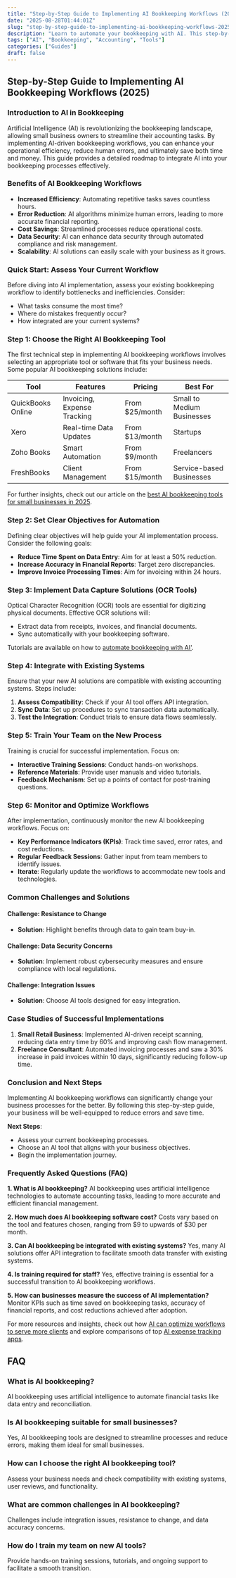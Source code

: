 ```yaml
---
title: "Step-by-Step Guide to Implementing AI Bookkeeping Workflows (2025)"
date: "2025-08-28T01:44:01Z"
slug: "step-by-step-guide-to-implementing-ai-bookkeeping-workflows-2025"
description: "Learn to automate your bookkeeping with AI. This step-by-step guide simplifies implementation for small business owners in 2025."
tags: ["AI", "Bookkeeping", "Accounting", "Tools"]
categories: ["Guides"]
draft: false
---
```


## Step-by-Step Guide to Implementing AI Bookkeeping Workflows (2025)

### Introduction to AI in Bookkeeping

Artificial Intelligence (AI) is revolutionizing the bookkeeping landscape, allowing small business owners to streamline their accounting tasks. By implementing AI-driven bookkeeping workflows, you can enhance your operational efficiency, reduce human errors, and ultimately save both time and money. This guide provides a detailed roadmap to integrate AI into your bookkeeping processes effectively.

### Benefits of AI Bookkeeping Workflows

- **Increased Efficiency**: Automating repetitive tasks saves countless hours.
- **Error Reduction**: AI algorithms minimize human errors, leading to more accurate financial reporting.
- **Cost Savings**: Streamlined processes reduce operational costs.
- **Data Security**: AI can enhance data security through automated compliance and risk management.
- **Scalability**: AI solutions can easily scale with your business as it grows.

### Quick Start: Assess Your Current Workflow

Before diving into AI implementation, assess your existing bookkeeping workflow to identify bottlenecks and inefficiencies. Consider:

- What tasks consume the most time?
- Where do mistakes frequently occur?
- How integrated are your current systems?

### Step 1: Choose the Right AI Bookkeeping Tool

The first technical step in implementing AI bookkeeping workflows involves selecting an appropriate tool or software that fits your business needs. Some popular AI bookkeeping solutions include:

| **Tool**              | **Features**                  | **Pricing**        | **Best For**                  |
|-----------------------|-------------------------------|--------------------|-------------------------------|
| QuickBooks Online      | Invoicing, Expense Tracking   | From $25/month      | Small to Medium Businesses    |
| Xero                   | Real-time Data Updates        | From $13/month      | Startups                       |
| Zoho Books             | Smart Automation              | From $9/month       | Freelancers                    |
| FreshBooks             | Client Management             | From $15/month      | Service-based Businesses       |

For further insights, check out our article on the [best AI bookkeeping tools for small businesses in 2025](/posts/best-ai-bookkeeping-tools-for-small-businesses-2025/).

### Step 2: Set Clear Objectives for Automation

Defining clear objectives will help guide your AI implementation process. Consider the following goals:

- **Reduce Time Spent on Data Entry**: Aim for at least a 50% reduction.
- **Increase Accuracy in Financial Reports**: Target zero discrepancies.
- **Improve Invoice Processing Times**: Aim for invoicing within 24 hours.

### Step 3: Implement Data Capture Solutions (OCR Tools)

Optical Character Recognition (OCR) tools are essential for digitizing physical documents. Effective OCR solutions will:

- Extract data from receipts, invoices, and financial documents.
- Sync automatically with your bookkeeping software.

Tutorials are available on how to [automate bookkeeping with AI'](/posts/how-to-automate-bookkeeping-with-ai-quickbooks-receipt-ocr/).

### Step 4: Integrate with Existing Systems

Ensure that your new AI solutions are compatible with existing accounting systems. Steps include:

1. **Assess Compatibility**: Check if your AI tool offers API integration.
2. **Sync Data**: Set up procedures to sync transaction data automatically.
3. **Test the Integration**: Conduct trials to ensure data flows seamlessly.

### Step 5: Train Your Team on the New Process

Training is crucial for successful implementation. Focus on:

- **Interactive Training Sessions**: Conduct hands-on workshops.
- **Reference Materials**: Provide user manuals and video tutorials.
- **Feedback Mechanism**: Set up a points of contact for post-training questions.

### Step 6: Monitor and Optimize Workflows

After implementation, continuously monitor the new AI bookkeeping workflows. Focus on:

- **Key Performance Indicators (KPIs)**: Track time saved, error rates, and cost reductions.
- **Regular Feedback Sessions**: Gather input from team members to identify issues.
- **Iterate**: Regularly update the workflows to accommodate new tools and technologies.

### Common Challenges and Solutions

#### Challenge: Resistance to Change
- **Solution**: Highlight benefits through data to gain team buy-in.

#### Challenge: Data Security Concerns
- **Solution**: Implement robust cybersecurity measures and ensure compliance with local regulations.

#### Challenge: Integration Issues
- **Solution**: Choose AI tools designed for easy integration.

### Case Studies of Successful Implementations

1. **Small Retail Business**: Implemented AI-driven receipt scanning, reducing data entry time by 60% and improving cash flow management.
2. **Freelance Consultant**: Automated invoicing processes and saw a 30% increase in paid invoices within 10 days, significantly reducing follow-up time.

### Conclusion and Next Steps

Implementing AI bookkeeping workflows can significantly change your business processes for the better. By following this step-by-step guide, your business will be well-equipped to reduce errors and save time.

**Next Steps**:
- Assess your current bookkeeping processes.
- Choose an AI tool that aligns with your business objectives.
- Begin the implementation journey.

### Frequently Asked Questions (FAQ)

**1. What is AI bookkeeping?**
AI bookkeeping uses artificial intelligence technologies to automate accounting tasks, leading to more accurate and efficient financial management.

**2. How much does AI bookkeeping software cost?**
Costs vary based on the tool and features chosen, ranging from $9 to upwards of $30 per month.

**3. Can AI bookkeeping be integrated with existing systems?**
Yes, many AI solutions offer API integration to facilitate smooth data transfer with existing systems.

**4. Is training required for staff?**
Yes, effective training is essential for a successful transition to AI bookkeeping workflows.

**5. How can businesses measure the success of AI implementation?**
Monitor KPIs such as time saved on bookkeeping tasks, accuracy of financial reports, and cost reductions achieved after adoption.

For more resources and insights, check out how [AI can optimize workflows to serve more clients](/posts/ai-for-accountants-optimize-workflows-to-serve-more-clients/) and explore comparisons of top [AI expense tracking apps](/posts/ai-expense-tracking-apps-compared-expensify-vs-zoho-vs-divvy/).


## FAQ

### What is AI bookkeeping?

AI bookkeeping uses artificial intelligence to automate financial tasks like data entry and reconciliation.


### Is AI bookkeeping suitable for small businesses?

Yes, AI bookkeeping tools are designed to streamline processes and reduce errors, making them ideal for small businesses.


### How can I choose the right AI bookkeeping tool?

Assess your business needs and check compatibility with existing systems, user reviews, and functionality.


### What are common challenges in AI bookkeeping?

Challenges include integration issues, resistance to change, and data accuracy concerns.


### How do I train my team on new AI tools?

Provide hands-on training sessions, tutorials, and ongoing support to facilitate a smooth transition.
